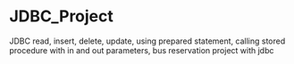 # JDBC_Project
JDBC read, insert, delete, update, using prepared statement, calling stored procedure with in and out parameters, bus reservation project with jdbc
